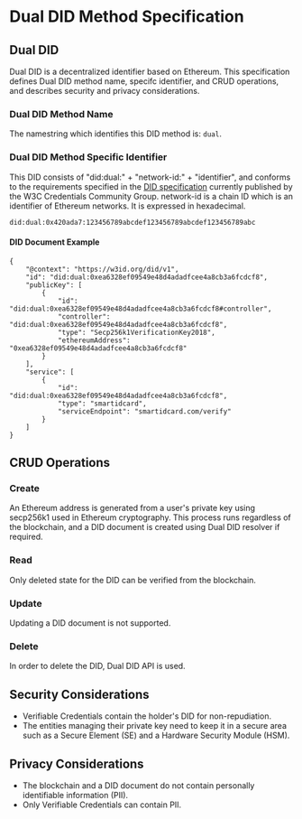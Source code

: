 # Dual DID Method Specification

## Dual DID

Dual DID is a decentralized identifier based on Ethereum. This specification defines Dual DID method name, specifc identifier, and CRUD operations, and describes security and privacy considerations.

### Dual DID Method Name
The namestring which identifies this DID method is: `dual`.

### Dual DID Method Specific Identifier
This DID consists of "did:dual:" + "network-id:" + "identifier", and conforms to the requirements specified in the [DID specification](https://w3c.github.io/did-core/) currently published by the W3C Credentials Community Group.
network-id is a chain ID which is an identifier of Ethereum networks. It is expressed in hexadecimal.
```
did:dual:0x420ada7:123456789abcdef123456789abcdef123456789abc
```

#### DID Document Example
```
{
    "@context": "https://w3id.org/did/v1",
    "id": "did:dual:0xea6328ef09549e48d4adadfcee4a8cb3a6fcdcf8",
    "publicKey": [
        {
            "id": "did:dual:0xea6328ef09549e48d4adadfcee4a8cb3a6fcdcf8#controller",
            "controller": "did:dual:0xea6328ef09549e48d4adadfcee4a8cb3a6fcdcf8",
            "type": "Secp256k1VerificationKey2018",
            "ethereumAddress": "0xea6328ef09549e48d4adadfcee4a8cb3a6fcdcf8"            
        }
    ],
    "service": [
        {
            "id": "did:dual:0xea6328ef09549e48d4adadfcee4a8cb3a6fcdcf8",
            "type": "smartidcard",
            "serviceEndpoint": "smartidcard.com/verify"
        }
    ]
}
```

## CRUD Operations

### Create

An Ethereum address is generated from a user's private key using secp256k1 used in Ethereum cryptography. This process runs regardless of the blockchain, and a DID document is created using Dual DID resolver if required.

### Read

Only deleted state for the DID can be verified from the blockchain.

### Update

Updating a DID document is not supported.

### Delete

In order to delete the DID, Dual DID API is used.

## Security Considerations

- Verifiable Credentials contain the holder's DID for non-repudiation.
- The entities managing their private key need to keep it in a secure area such as a Secure Element (SE) and a Hardware Security Module (HSM).

## Privacy Considerations

- The blockchain and a DID document do not contain personally identifiable information (PII).
- Only Verifiable Credentials can contain PII.